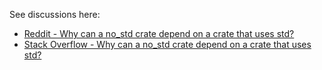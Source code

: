 See discussions here: 
- [Reddit - Why can a no_std crate depend on a crate that uses std?](https://www.reddit.com/r/rust/comments/116ydp0/why_can_a_no_std_crate_depend_on_a_crate_that/)
- [Stack Overflow - Why can a no_std crate depend on a crate that uses std?](https://stackoverflow.com/questions/75505502/why-can-a-no-std-crate-depend-on-a-crate-that-uses-std/75505671#75505671)
